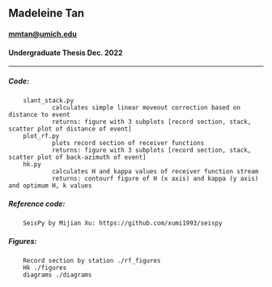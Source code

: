 ## Madeleine Tan 
#### mmtan@umich.edu
#### Undergraduate Thesis Dec. 2022
--------------------------------------- 
##### Code:
        slant_stack.py
                calculates simple linear moveout correction based on distance to event
                returns: figure with 3 subplots [record section, stack, scatter plot of distance of event]        
        plot_rf.py
                plots record section of receiver functions
                returns: figure with 3 subplots [record section, stack, scatter plot of back-azimuth of event]
        hk.py
                calculates H and kappa values of receiver function stream
                returns: contourf figure of H (x axis) and kappa (y axis) and optimum H, k values

##### Reference code:
        SeisPy by Mijian Xu: https://github.com/xumi1993/seispy
        
##### Figures:
        Record section by station ./rf_figures
        Hk ./figures
        diagrams ./diagrams
        
        
